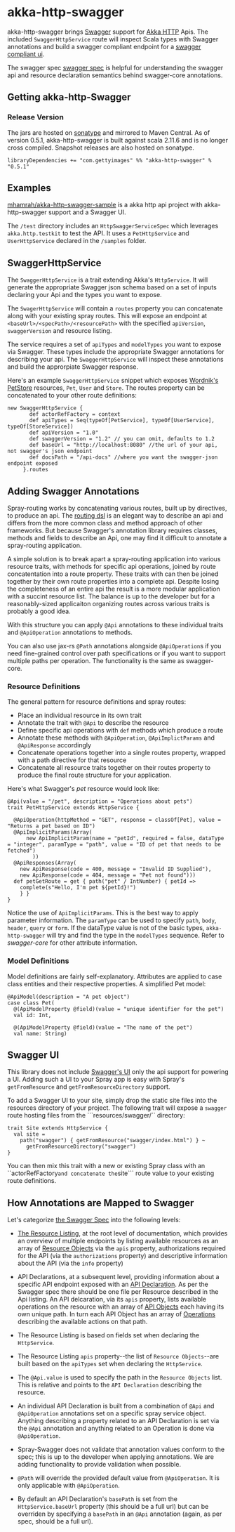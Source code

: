 # akka-http-swagger

akka-http-swagger brings [Swagger](https://github.com/wordnik/swagger-core) support for [Akka HTTP](http://doc.akka.io/docs/akka-stream-and-http-experimental/current/) Apis. The included ```SwaggerHttpService``` route will inspect Scala types with Swagger annotations and build a swagger compliant endpoint for a [swagger compliant ui](https://github.com/wordnik/swagger-ui).

The swagger spec [swagger spec](https://github.com/wordnik/swagger-spec/blob/master/versions/1.2.md) is helpful for understanding the swagger api and resource declaration semantics behind swagger-core annotations.

## Getting akka-http-Swagger

### Release Version

The jars are hosted on [sonatype](https://oss.sonatype.org) and mirrored to Maven Central. As of version 0.5.1, akka-http-swagger is built against scala 2.11.6 and is no longer cross compiled. Snapshot releases are also hosted on sonatype. 

```
libraryDependencies += "com.gettyimages" %% "akka-http-swagger" % "0.5.1"
```

## Examples

[mhamrah/akka-http-swagger-sample](https://github.com/mhamrah/akka-http-swagger-sample) is a akka http api project with akka-http-swagger support and a Swagger UI.

The ```/test``` directory includes an ```HttpSwaggerServiceSpec``` which leverages ```akka.http.testkit``` to test the API. It uses a ```PetHttpService``` and ```UserHttpService``` declared in the ```/samples``` folder. 

## SwaggerHttpService

The ```SwaggerHttpService``` is a trait extending Akka's ```HttpService```. It will generate the appropriate Swagger json schema based on a set of inputs declaring your Api and the types you want to expose.

The  ```SwagerHttpService``` will contain a ```routes``` property you can concatenate along with your existing spray routes. This will expose an endpoint at ```<baseUrl>/<specPath>/<resourcePath>``` with the specified ```apiVersion```, ```swaggerVersion``` and resource listing.

The service requires a set of ```apiTypes``` and ```modelTypes``` you want to expose via Swagger. These types include the appropriate Swagger annotations for describing your api. The ```SwaggerHttpService``` will inspect these annotations and build the approrpiate Swagger response.

Here's an example ```SwaggerHttpService``` snippet which exposes [Wordnik's PetStore](http://swagger.wordnik.com/) resources, ```Pet```, ```User``` and ```Store```. The routes property can be concatenated to your other route definitions:

```
new SwaggerHttpService {
       def actorRefFactory = context
       def apiTypes = Seq(typeOf[PetService], typeOf[UserService], typeOf[StoreService])
       def apiVersion = "1.0"
       def swaggerVersion = "1.2" // you can omit, defaults to 1.2
       def baseUrl = "http://localhost:8080" //the url of your api, not swagger's json endpoint
       def docsPath = "/api-docs" //where you want the swagger-json endpoint exposed
     }.routes
```

## Adding Swagger Annotations

Spray-routing works by concatenating various routes, built up by directives, to produce an api. The [routing dsl](http://spray.io/documentation/1.2.2/spray-routing/) is an elegant way to describe an api and differs from the more common class and method approach of other frameworks. But because Swagger's annotation library requires classes, methods and fields to describe an Api, one may find it difficult to annotate a spray-routing application.

A simple solution is to break apart a spray-routing application into various resource traits, with methods for specific api operations, joined by route concatentation into a route property. These traits with can then be joined together by their own route properties into a complete api. Despite losing the completeness of an entire api the result is a more modular application with a succint resource list. The balance is up to the developer but for a reasonably-sized applicaiton organizing routes across various traits is probably a good idea.

With this structure you can apply ```@Api``` annotations to these individual traits and ```@ApiOperation``` annotations to methods.

You can also use jax-rs ```@Path``` annotations alongside ```@ApiOperation```s if you need fine-grained control over path specifications or if you want to support multiple paths per operation. The functionality is the same as swagger-core.

### Resource Definitions

The general pattern for resource definitions and spray routes:

* Place an individual resource in its own trait
* Annotate the trait with ```@Api``` to describe the resource
* Define specific api operations with ```def``` methods which produce a route
* Annotate these methods with ```@ApiOperation```, ```@ApiImplictParams``` and ```@ApiResponse``` accordingly
* Concatenate operations together into a single routes property, wrapped with a path directive for that resource
* Concatenate all resource traits together on their routes property to produce the final route structure for your application.

Here's what Swagger's *pet* resource would look like:

```
@Api(value = "/pet", description = "Operations about pets")
trait PetHttpService extends HttpService {

  @ApiOperation(httpMethod = "GET", response = classOf[Pet], value = "Returns a pet based on ID")
  @ApiImplicitParams(Array(
      new ApiImplicitParam(name = "petId", required = false, dataType = "integer", paramType = "path", value = "ID of pet that needs to be fetched")
        ))
  @ApiResponses(Array(
    new ApiResponse(code = 400, message = "Invalid ID Supplied"),
    new ApiResponse(code = 404, message = "Pet not found")))
  def petGetRoute = get { path("pet" / IntNumber) { petId =>
    complete(s"Hello, I'm pet ${petId}!")
    } }
}
```

Notice the use of ```ApiImplicitParams```. This is the best way to apply parameter information. The ```paramType``` can be used to specify ```path```, ```body```, ```header```, ```query``` or ```form```. If the dataType value is not of the basic types, ```akka-http-swagger``` will try and find the type in the ```modelTypes``` sequence. Refer to *swagger-core* for other attribute information.

### Model Definitions

Model definitions are fairly self-explanatory. Attributes are applied to case class entities and their respective properties. A simplified Pet model:

```
@ApiModel(description = "A pet object")
case class Pet(
  @(ApiModelProperty @field)(value = "unique identifier for the pet")
  val id: Int,

  @(ApiModelProperty @field)(value = "The name of the pet")
  val name: String)
```

## Swagger UI

This library does not include [Swagger's UI](https://github.com/wordnik/swagger-ui) only the api support for powering a UI. Adding such a UI to your Spray app is easy with Spray's ```getFromResource``` and ```getFromResourceDirectory``` support.

To add a Swagger UI to your site, simply drop the static site files into the resources directory of your project. The following trait will expose a ```swagger``` route hosting files from the ```resources/swagger/`` directory: 

```
trait Site extends HttpService {
  val site =
    path("swagger") { getFromResource("swagger/index.html") } ~
      getFromResourceDirectory("swagger")
}
```

You can then mix this trait with a new or existing Spray class with an ``actorRefFactory``` and concatenate the ```site``` route value to your existing route definitions.

## How Annotations are Mapped to Swagger

Let's categorize [the Swagger Spec](https://github.com/wordnik/swagger-spec/blob/master/versions/1.2.md) into the following levels:

* [The Resource Listing](https://github.com/wordnik/swagger-spec/blob/master/versions/1.2.md#51-resource-listing), at the root level of documentation, which provides an overview of multiple endpoints by listing available resources as an array of [Resource Objects](https://github.com/wordnik/swagger-spec/blob/master/versions/1.2.md#512-resource-object) via the ```apis``` property, authorizations required for the API (via the ```authorizations``` property) and descriptive information about the API (via the ``info`` property)
* API Declarations, at a subsequent level, providing information about a specific API endpoint exposed with an [API Declaration](https://github.com/wordnik/swagger-spec/blob/master/versions/1.2.md#52-api-declaration). As per the Swagger spec there should be one file per Resource described in the Api listing. An API delcaration, via its ```apis``` property, lists available operations on the resource with an array of [API Objects](https://github.com/wordnik/swagger-spec/blob/master/versions/1.2.md#522-api-object) each having its own unique path. In turn each API Object has an array of [Operations](https://github.com/wordnik/swagger-spec/blob/master/versions/1.2.md#523-operation-object) describing the available actions on that path. 

* The Resource Listing is based on fields set when declaring the ```HttpService```. 
* The Resource Listing ```apis``` property--the list of ```Resource Objects```--are built based on the ```apiTypes``` set when declaring the ```HttpService```.
* The ```@Api.value``` is used to specify the path in the ```Resource Objects``` list. This is relative and points to the ```API Declaration``` describing the resource.
* An individual API Declaration is built from a combination of ```@Api``` and ```@ApiOperation``` annotations set on a specific spray service object. Anything describing a property related to an API Declaration is set via the ```@Api``` annotation and anything related to an Operation is done via ```@ApiOperation```. 
* Spray-Swagger does not validate that annotation values conform to the spec; this is up to the developer when applying annotations. We are adding functionality to provide validation when possible.
* ```@Path``` will override the provided default value from ```@ApiOperation```. It is only applicable with ```@ApiOperation```.
* By default an API Declaration's ```basePath``` is set from the ```HttpService.baseUrl``` property (this should be a full url) but can be overriden by specifying a ```basePath``` in an ```@Api``` annotation (again, as per spec, should be a full url).

